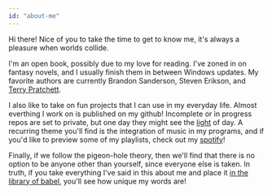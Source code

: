 ```yaml
---
id: "about-me"
---
```

Hi there! Nice of you to take the time to get to know me, it's always a pleasure when worlds collide.

I'm an open book, possibly due to my love for reading. I've zoned in on fantasy novels, and I usually finish them in between Windows updates. My favorite authors are currently Brandon Sanderson, Steven Erikson, and [Terry Pratchett](https://xkcd.com/1498/).

I also like to take on fun projects that I can use in my everyday life. Almost everthing I work on is published on my github! Incomplete or in progress repos are set to private, but one day they might see the [light](https://xkcd.com/722/) of day. A recurring theme you'll find is the integration of music in my programs, and if you'd like to preview some of my playlists, check out my [spotify](https://open.spotify.com/user/omnitenebris)!

Finally, if we follow the pigeon-hole theory, then we'll find that there is no option to be anyone other than yourself, since everyone else is taken. In truth, if you take everything I've said in this about me and place it [in the library of babel](https://libraryofbabel.info/search.html), you'll see how unique my words are!
